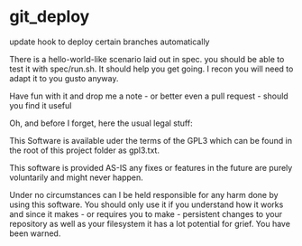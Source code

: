git_deploy
==========

update hook to deploy certain branches automatically

There is a hello-world-like scenario laid out in spec. you should be able to test it with spec/run.sh.
It should help you get going. I recon you will need to adapt it to you gusto anyway.

Have fun with it and drop me a note - or better even a pull request - should you find it useful

Oh, and before I forget, here the usual legal stuff:

This Software is available uder the terms of the GPL3 which can be found in the root of this project
folder as gpl3.txt.

This software is provided AS-IS any fixes or features in the future are purely voluntarily and might
never happen.

Under no circumstances can I be held responsible for any harm done by using this software. You should
only use it if you understand how it works and since it makes - or requires you to make - persistent
changes to your repository as well as your filesystem it has a lot potential for grief.
You have been warned.


